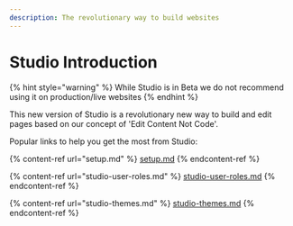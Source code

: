 ```yaml
---
description: The revolutionary way to build websites
---
```


# Studio Introduction

{% hint style="warning" %}
While Studio is in Beta we do not recommend using it on production/live websites
{% endhint %}

This new version of Studio is a revolutionary new way to build and edit pages based on our concept of 'Edit Content Not Code'.&#x20;

Popular links to help you get the most from Studio:

{% content-ref url="setup.md" %}
[setup.md](setup.md)
{% endcontent-ref %}

{% content-ref url="studio-user-roles.md" %}
[studio-user-roles.md](studio-user-roles.md)
{% endcontent-ref %}

{% content-ref url="studio-themes.md" %}
[studio-themes.md](studio-themes.md)
{% endcontent-ref %}
